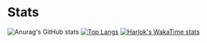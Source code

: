 # Stats
![Anurag's GitHub stats](https://github-readme-stats.vercel.app/api?username=AlexChronicles&show_icons=true&theme=tokyonight)
[![Top Langs](https://github-readme-stats.vercel.app/api/top-langs/?username=AlexChronicles)](https://github.com/anuraghazra/github-readme-stats)
[![Harlok's WakaTime stats](https://github-readme-stats.vercel.app/api/wakatime?username=AlexChronicles)](https://github.com/anuraghazra/github-readme-stats)



